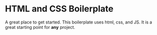 # HTML and CSS Boilerplate

 A great place to get started. This boilerplate uses html, css, and JS. It is a great starting point for **any** project.
